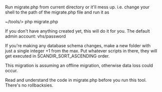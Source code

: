 Run migrate.php from current directory or it'll mess up. i.e. change your shell to the path
 of the migrate.php file and run it as

 ~/tools/> php migrate.php

If you don't have anything created yet, this will do it for you. The default admin account: vhs/password

If you're making any database schema changes, make a new folder
 with just a single integer +1 from the max. Put whatever
 scripts in there, they will get executed
 in SCANDIR_SORT_ASCENDING order.

This migration is assuming an offline migration, otherwise data loss could occur.

Read and understand the code in migrate.php before you run this tool. There's no rollbacksies.

